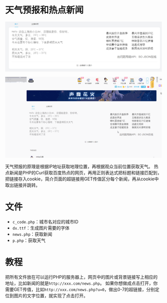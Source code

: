 # 天气预报和热点新闻

![](./images/1.png)

![](./images/2.gif)

天气预报的原理是根据IP地址获取地理位置，再根据观众当前位置获取天气。
热点新闻是PHP的Curl获取百度热点的网页，再用正则表达式把标题和链接匹配到，把链接存入cookie，简介页面的超链接用GET传值区分每个新闻，再从cookie中取出链接并跳转。

# 文件

- `c_code.php`：城市名对应的城市ID
- `dx.ttf`：生成图片需要的字体
- `news.php`：获取新闻
- `p.php`：获取天气

# 教程

把所有文件放在可以运行PHP的服务器上，网页中的图片或背景链接写上相应的地址，比如新闻的就是`http://xxx.com/news.php`。
如果你想做成点击打开，你需要GET传值，比如`http://xxx.com/news.php?u=0`，做出0-7的超链接，分别定位到图片的文字位置，就实现了点击打开。
